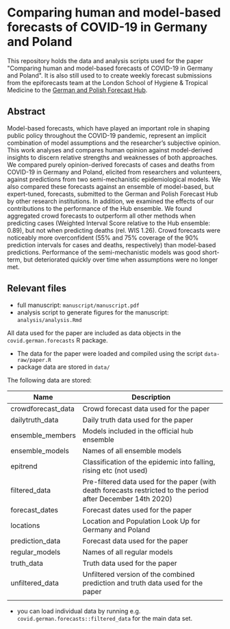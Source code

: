 # Comparing human and model-based forecasts of COVID-19 in Germany and Poland

This repository holds the data and analysis scripts used for the paper "Comparing human and model-based forecasts of COVID-19 in Germany and Poland". It is also still used to to create weekly forecast submissions from the epiforecasts team at the London School of Hygiene & Tropical Medicine to the [German and Polish Forecast Hub](https://kitmetricslab.github.io/forecasthub/forecast). 

## Abstract

Model-based forecasts, which have played an important role in shaping public policy throughout the COVID-19 pandemic, represent an implicit combination of model assumptions and the researcher’s subjective opinion. This work analyses and compares human opinion against model-derived insights to discern relative strengths and weaknesses of both approaches. We compared purely opinion-derived forecasts of cases and deaths from COVID-19 in Germany and Poland, elicited from researchers and volunteers, against predictions from two semi-mechanistic epidemiological models. We also compared these forecasts against an ensemble of model-based, but expert-tuned, forecasts, submitted to the German and Polish Forecast Hub by other research institutions. In addition, we examined the effects of our contributions to the performance of the Hub ensemble. We found aggregated crowd forecasts to outperform all other methods when predicting cases (Weighted Interval Score relative to the Hub ensemble: 0.89), but not when predicting deaths (rel. WIS 1.26). Crowd forecasts were noticeably more overconfident (55% and 75% coverage of the 90% prediction intervals for cases and deaths, respectively) than model-based predictions. Performance of the semi-mechanistic models was good short-term, but deteriorated quickly over time when assumptions were no longer met. 


## Relevant files

- full manuscript: `manuscript/manuscript.pdf`
- analysis script to generate figures for the manuscript: `analysis/analysis.Rmd`

All data used for the paper are included as data objects in the `covid.german.forecasts` R package. 
- The data for the paper were loaded and compiled using the script `data-raw/paper.R`
- package data are stored in `data/`

The following data are stored: 

| Name               | Description                                                                                                   |
|--------------------|---------------------------------------------------------------------------------------------------------------|
| crowdforecast_data | Crowd forecast data used for the paper                                                                        |
| dailytruth_data    | Daily truth data used for the paper                                                                           |
| ensemble_members   | Models included in the official hub ensemble                                                                  |
| ensemble_models    | Names of all ensemble models                                                                                  |
| epitrend           | Classification of the epidemic into falling, rising etc (not used)                                            |
| filtered_data      | Pre-filtered data used for the paper (with death forecasts restricted to the period after December 14th 2020) |
| forecast_dates     | Forecast dates used for the paper                                                                             |
| locations          | Location and Population Look Up for Germany and Poland                                                        |
| prediction_data    | Forecast data used for the paper                                                                              |
| regular_models     | Names of all regular models                                                                                   |
| truth_data         | Truth data used for the paper                                                                                 |
| unfiltered_data    | Unfiltered version of the combined prediction and truth data used for the paper                               |
|                    |                                                                                                               |
- you can load individual data by running e.g. `covid.german.forecasts::filtered_data` for the main data set. 



